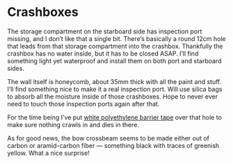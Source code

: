 # Crashboxes

The storage compartment on the starboard side has inspection port missing, and I don’t like that a single bit.  There’s basically a round 12cm hole that leads from that storage compartment into the crashbox.  Thankfully the crashbox has no water inside, but it has to be closed ASAP.  I’ll find something light yet waterproof and install them on both port and starboard sides.

The wall itself is honeycomb, about 35mm thick with all the paint and stuff.  I’ll find something nice to make it a real inspection port.  Will use silica bags to absorb all the moisture inside of those crashboxes.  Hope to never ever need to touch those inspection ports again after that.

For the time being I’ve put [white polyethylene barrier tape](https://www.amazon.com/gp/product/B08174678F/) over that hole to make sure nothing crawls in and dies in there.

As for good news, the bow crossbeam seems to be made either out of carbon or aramid-carbon fiber — something black with traces of greenish yellow.  What a nice surprise!
